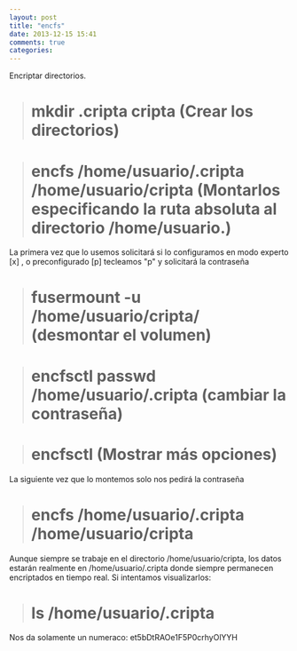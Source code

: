 ```yaml
---
layout: post
title: "encfs"
date: 2013-12-15 15:41
comments: true
categories: 
---
```

Encriptar directorios.

># mkdir .cripta cripta  (Crear los directorios)

># encfs /home/usuario/.cripta /home/usuario/cripta (Montarlos especificando la ruta absoluta al directorio /home/usuario.)

La primera vez que lo usemos solicitará si lo configuramos en modo experto [x] , o preconfigurado [p] tecleamos "p" y solicitará la contraseña

># fusermount -u /home/usuario/cripta/ (desmontar el volumen)

># encfsctl passwd /home/usuario/.cripta (cambiar la contraseña)

># encfsctl (Mostrar más opciones)

La siguiente vez que lo montemos solo nos pedirá la contraseña

># encfs /home/usuario/.cripta /home/usuario/cripta

Aunque siempre se trabaje en el directorio /home/usuario/cripta, los datos estarán realmente en /home/usuario/.cripta donde siempre permanecen encriptados en tiempo real. Si intentamos visualizarlos:

># ls /home/usuario/.cripta

Nos da solamente un numeraco: et5bDtRAOe1F5P0crhyOlYYH

